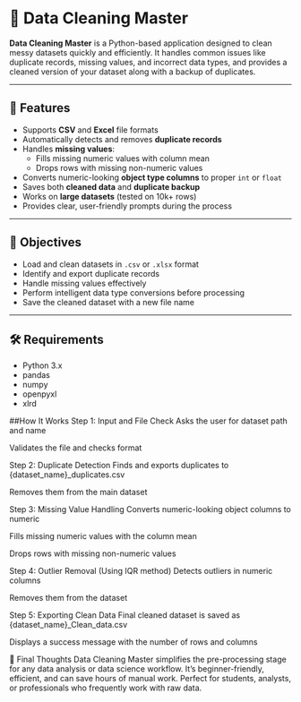 # 🧹 Data Cleaning Master

**Data Cleaning Master** is a Python-based application designed to clean messy datasets quickly and efficiently. It handles common issues like duplicate records, missing values, and incorrect data types, and provides a cleaned version of your dataset along with a backup of duplicates.

---

## 🚀 Features

- Supports **CSV** and **Excel** file formats
- Automatically detects and removes **duplicate records**
- Handles **missing values**:
  - Fills missing numeric values with column mean
  - Drops rows with missing non-numeric values
- Converts numeric-looking **object type columns** to proper `int` or `float`
- Saves both **cleaned data** and **duplicate backup**
- Works on **large datasets** (tested on 10k+ rows)
- Provides clear, user-friendly prompts during the process

---

## 📌 Objectives

- Load and clean datasets in `.csv` or `.xlsx` format
- Identify and export duplicate records
- Handle missing values effectively
- Perform intelligent data type conversions before processing
- Save the cleaned dataset with a new file name

---

## 🛠️ Requirements

- Python 3.x
- pandas
- numpy
- openpyxl
- xlrd



 ##How It Works
Step 1: Input and File Check
Asks the user for dataset path and name

Validates the file and checks format

Step 2: Duplicate Detection
Finds and exports duplicates to {dataset_name}_duplicates.csv

Removes them from the main dataset

Step 3: Missing Value Handling
Converts numeric-looking object columns to numeric

Fills missing numeric values with the column mean

Drops rows with missing non-numeric values

Step 4: Outlier Removal (Using IQR method)
Detects outliers in numeric columns

Removes them from the dataset

Step 5: Exporting Clean Data
Final cleaned dataset is saved as {dataset_name}_Clean_data.csv

Displays a success message with the number of rows and columns






🧠 Final Thoughts
Data Cleaning Master simplifies the pre-processing stage for any data analysis or data science workflow. It’s beginner-friendly, efficient, and can save hours of manual work. Perfect for students, analysts, or professionals who frequently work with raw data.














